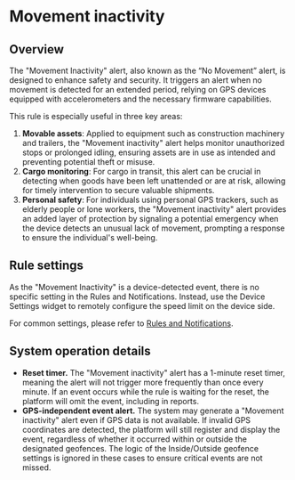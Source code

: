 # Movement inactivity

## Overview

The "Movement Inactivity" alert, also known as the “No Movement” alert, is designed to enhance safety and security. It triggers an alert when no movement is detected for an extended period, relying on GPS devices equipped with accelerometers and the necessary firmware capabilities.

This rule is especially useful in three key areas:

1. **Movable assets**: Applied to equipment such as construction machinery and trailers, the "Movement inactivity" alert helps monitor unauthorized stops or prolonged idling, ensuring assets are in use as intended and preventing potential theft or misuse.
2. **Cargo monitoring**: For cargo in transit, this alert can be crucial in detecting when goods have been left unattended or are at risk, allowing for timely intervention to secure valuable shipments.
3. **Personal safety**: For individuals using personal GPS trackers, such as elderly people or lone workers, the "Movement inactivity" alert provides an added layer of protection by signaling a potential emergency when the device detects an unusual lack of movement, prompting a response to ensure the individual's well-being.

## Rule settings

As the "Movement Inactivity" is a device-detected event, there is no specific setting in the Rules and Notifications. Instead, use the Device Settings widget to remotely configure the speed limit on the device side.

For common settings, please refer to [Rules and Notifications](../).

## System operation details

* **Reset timer.** The "Movement inactivity" alert has a 1-minute reset timer, meaning the alert will not trigger more frequently than once every minute. If an event occurs while the rule is waiting for the reset, the platform will omit the event, including in reports.
* **GPS-independent event alert.** The system may generate a "Movement inactivity" alert even if GPS data is not available. If invalid GPS coordinates are detected, the platform will still register and display the event, regardless of whether it occurred within or outside the designated geofences. The logic of the Inside/Outside geofence settings is ignored in these cases to ensure critical events are not missed.
